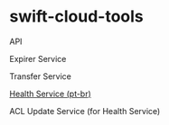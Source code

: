 # swift-cloud-tools

API

Expirer Service

Transfer Service

[Health Service (pt-br)](https://github.com/globocom/swift-cloud-tools/blob/master/docs/HEALTH_PT.md)

ACL Update Service (for Health Service)
